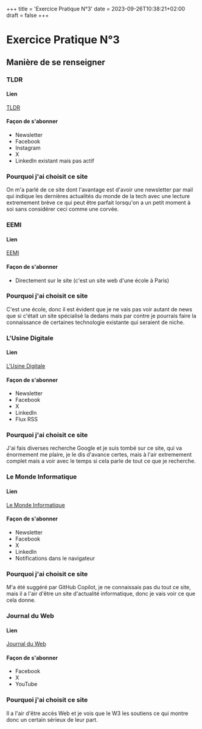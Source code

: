 +++
title = 'Exercice Pratique N°3'
date = 2023-09-26T10:38:21+02:00
draft = false
+++

# Exercice Pratique N°3

<!-- J'ai envie de mettre un lien qui dirige sur  www.tldr.tech -->

## Manière de se renseigner

### TLDR

#### Lien

[TLDR](https://tldr.tech)

#### Façon de s'abonner

- Newsletter
- Facebook
- Instagram
- X
- LinkedIn existant mais pas actif

### Pourquoi j'ai choisit ce site

On m'a parlé de ce site dont l'avantage est d'avoir une newsletter par mail qui indique les dernières actualités du monde de la tech avec une lecture extremement brève ce qui peut être parfait lorsqu'on a un petit moment à soi sans considérer ceci comme une corvée.

### EEMI

#### Lien

[EEMI](https://www.eemi.com/)

#### Façon de s'abonner

- Directement sur le site (c'est un site web d'une école à Paris)

### Pourquoi j'ai choisit ce site

C'est une école, donc il est évident que je ne vais pas voir autant de news que si c'était un site spécialisé la dedans mais par contre je pourrais faire la connaissance de certaines technologie existante qui seraient de niche.

### L'Usine Digitale

#### Lien

[L'Usine Digitale](https://www.usine-digitale.fr/)

#### Façon de s'abonner

- Newsletter
- Facebook
- X
- LinkedIn
- Flux RSS

### Pourquoi j'ai choisit ce site

J'ai fais diverses recherche Google et je suis tombé sur ce site, qui va énormement me plaire, je le dis d'avance certes, mais à l'air extremement complet mais a voir avec le temps si cela parle de tout ce que je recherche.

### Le Monde Informatique

#### Lien

[Le Monde Informatique](https://www.lemondeinformatique.fr/)

#### Façon de s'abonner

- Newsletter
- Facebook
- X
- LinkedIn
- Notifications dans le navigateur

### Pourquoi j'ai choisit ce site

M'a été suggéré par GitHub Copilot, je ne connaissais pas du tout ce site, mais il a l'air d'être un site d'actualité informatique, donc je vais voir ce que cela donne.

### Journal du Web

#### Lien

[Journal du Web](https://www.journalduweb.com/)

#### Façon de s'abonner

- Facebook
- X
- YouTube

### Pourquoi j'ai choisit ce site

Il a l'air d'être accès Web et je vois que le W3 les soutiens ce qui montre donc un certain sérieux de leur part.
